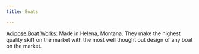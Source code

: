 ```yaml
---
title: Boats

---
```


[Adipose Boat Works](https://adiposeboatworks.com/): Made in Helena, Montana. They make the highest quality skiff on the market with the most well thought out design of any boat on the market.